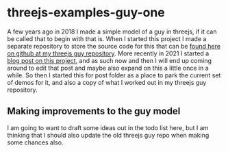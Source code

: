 # threejs-examples-guy-one

A few years ago in 2018 I made a simple model of a guy in threejs, if it can be called that to begin with that is. When I started this project I made a separate repository to store the source code for this that can be [found here on github at my threejs guy repository](https://github.com/dustinpfister/threejs_guy). More recently in 2021 I started a [blog post on this project](https://dustinpfister.github.io/2021/04/29/threejs-examples-guy-one/), and as such now and then I will end up coming around to edit that post and maybe also expand on this a little once in a while. So then I started this for post folder as a place to park the current set of demos for it, and also a copy of what I worked out in my threejs guy repository.

## Making improvements to the guy model

I am going to want to draft some ideas out in the todo list here, but I am thinking that I should also update the old threejs guy repo when making some chances also.